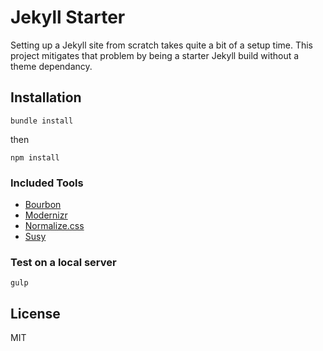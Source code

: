 Jekyll Starter
===

Setting up a Jekyll site from scratch takes quite a bit of a setup time. This project mitigates that problem by being a starter Jekyll build without a theme dependancy.

## Installation

```
bundle install
```
then

```
npm install
```
### Included Tools

- [Bourbon](http://bourbon.io/)
- [Modernizr](https://modernizr.com/)
- [Normalize.css](https://necolas.github.io/normalize.css/)
- [Susy](http://susy.oddbird.net/)

### Test on a local server

```
gulp
```

## License

MIT